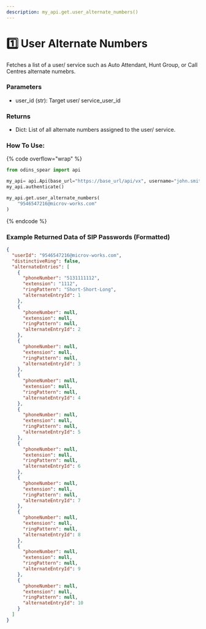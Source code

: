 ```yaml
---
description: my_api.get.user_alternate_numbers()
---
```


# 1️⃣ User Alternate Numbers

Fetches a list of a user/ service such as Auto Attendant, Hunt Group, or Call Centres alternate numebrs.

### Parameters&#x20;

* user\_id (str): Target user/ service\_user\_id

### Returns

* Dict: List of all alternate numbers assigned to the user/ service.

### How To Use:

{% code overflow="wrap" %}
```python
from odins_spear import api

my_api= api.Api(base_url="https://base_url/api/vx", username="john.smith", password="ODIN_INSTANCE_1")
my_api.authenticate()

my_api.get.user_alternate_numbers(
    "9546547216@microv-works.com"
)
```
{% endcode %}

### Example Returned Data of SIP Passwords (Formatted)

```json
{
  "userId": "9546547216@microv-works.com",
  "distinctiveRing": false,
  "alternateEntries": [
    {
      "phoneNumber": "5131111112",
      "extension": "1112",
      "ringPattern": "Short-Short-Long",
      "alternateEntryId": 1
    },
    {
      "phoneNumber": null,
      "extension": null,
      "ringPattern": null,
      "alternateEntryId": 2
    },
    {
      "phoneNumber": null,
      "extension": null,
      "ringPattern": null,
      "alternateEntryId": 3
    },
    {
      "phoneNumber": null,
      "extension": null,
      "ringPattern": null,
      "alternateEntryId": 4
    },
    {
      "phoneNumber": null,
      "extension": null,
      "ringPattern": null,
      "alternateEntryId": 5
    },
    {
      "phoneNumber": null,
      "extension": null,
      "ringPattern": null,
      "alternateEntryId": 6
    },
    {
      "phoneNumber": null,
      "extension": null,
      "ringPattern": null,
      "alternateEntryId": 7
    },
    {
      "phoneNumber": null,
      "extension": null,
      "ringPattern": null,
      "alternateEntryId": 8
    },
    {
      "phoneNumber": null,
      "extension": null,
      "ringPattern": null,
      "alternateEntryId": 9
    },
    {
      "phoneNumber": null,
      "extension": null,
      "ringPattern": null,
      "alternateEntryId": 10
    }
  ]
}
```
